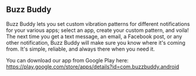 ## Buzz Buddy

Buzz Buddy lets you set custom vibration patterns for different notifications for your various apps; select an app, create your custom pattern, and voila! The next time you get a text message, an email, a Facebook post, or any other notification, Buzz Buddy will make sure you know where it's coming from. It's simple, reliable, and always there when you need it.

You can download our app from Google Play here: https://play.google.com/store/apps/details?id=com.buzzbuddy.android
